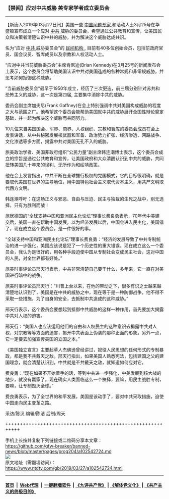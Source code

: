 ### 【禁闻】应对中共威胁 美专家学者成立委员会
------------------------

<div class="post_content" itemprop="articleBody">
 <p>
  【新唐人2019年03月27日讯】美国一些
  <a href="https://www.ntdtv.com/gb/中国问题专家.htm">
   中国问题专家
  </a>
  和活动人士3月25号在华盛顿宣布成立一个应对
  <a href="https://www.ntdtv.com/gb/中共.htm">
   中共
  </a>
  威胁的委员会，希望通过公共教育和宣传，让美国民众和决策者清楚认识中共的威胁，并为解决这个威胁达成共识。
 </p>
 <p>
  名为“应对
  <a href="https://www.ntdtv.com/gb/中共.htm">
   中共
  </a>
  威胁委员会”的
  <a href="https://www.ntdtv.com/gb/民间机构.htm">
   民间机构
  </a>
  , 目前有40多位创始会员，包括前政府官员、国会议员、智库成员以及宗教和人权活动人士。
 </p>
 <p>
  “应对中共当前威胁委员会”主席肯尼迪(Brian Kennedy)在3月25号的新闻发布会上表示，这个委员会将帮助美国认识中共对美国造成的各种常规和非常规威胁，并思考如何抵御这种威胁。
 </p>
 <p>
  “当前威胁委员会”最早于1950年成立，经历了三次更迭，前三届分别针对苏共和恐怖主义的威胁，这一次是第四届, 主要集中消除中共的威胁。
 </p>
 <p>
  委员会副主席加夫尼(Frank Gaffney)在会上特别强调中共对美国构成威胁的程度之大与范围之广。他希望这个委员会能帮助美国就中共的威胁展开全国性辩论奠定基础，并一起为解决这个威胁而共同努力。
 </p>
 <p>
  10几位来自美国国会、军界、商界、人权组织、宗教和智库的委员会成员在会上发表讲话，从中共秘密发展核武器和军备、政治势力扩张、经济渗透、网路战争、文化渗透等多方面，揭露中共对美国无孔不入的威胁。
 </p>
 <p>
  旅美政治学者、美国非政府组织“公民力量”副主席韩连潮博士表示，这个委员会成立的宗旨是通过公共教育和宣传，让美国政府和大众清醒认识到中共的威胁，共同扭转美国几十年来的误判、无所作为和绥靖政策。
 </p>
 <p>
  他在会上发言指出，中共不断在全球推行极权的党国模式，它的目标很明确，就是要取代美国在世界的主导地位，用中国特色社会主义取代资本主义，用共产文明取代西方文明。
 </p>
 <p>
  韩连潮呼吁：在这场正义与邪恶、自由与压迫、民主与独裁的生死之战中，别无选择，只有为胜利而战！
 </p>
 <p>
  旅居德国的“全球支持中国和亚洲民主化论坛”理事长费良勇表示，70年代中美建交后，美国一直在帮助中国发展，以为经济发展以后，中国会进入民主化，美国错了，现在成立这个委员会，是一件很好的事。
 </p>
 <p>
  “全球支持中国和亚洲民主化论坛”理事长费良勇：“经济的发展导致了中共专制统治的进一步强化，美国应该说是犯了一个历史性的重大错误。现在成立这么一个委员会，我认为是很好的，用各种手段迫使中国从专制社会变成民主社会，这对中国的人民，对全世界都有好处。”
 </p>
 <p>
  旅美时事评论员邢天行表示，中共非常清楚自己要干什么，多年来，它一直在对美国进行暗中的战争。
 </p>
 <p>
  旅美时事评论员邢天行：“川普上台以来，在他的带动之下，很多有识之士越来越清楚地认识到了，美国是在中共的威胁之中，现在等于是一种防御战争，他不得不采取一些措施，为了自身的安全，去抵制中共造成的这种威胁。”
 </p>
 <p>
  邢天行表示，这个委员会要想起到抵御中共威胁的这样一种作用，首先要加大揭露中共对人权的迫害。
 </p>
 <p>
  邢天行：“美国人也应该运用他们的自由和人权民主的这种意识去揭露中共对人权，对宗教等等方面的迫害，揭开中共表面上伪装的那种正面的形象。另外一点，它一定要去加强宣传美国的立国之本。”
 </p>
 <p>
  《美国独立宣言》主要起草人杰佛逊曾经讲过，奴役人民思想的任何形式的专制暴政，都是我不共戴天之敌。邢天行指出，如果美国人熟悉宪法，包括建国之父的建国理念，就会清楚认识到，中共就是不共戴天之敌，就知道如何应对它。
 </p>
 <p>
  费良勇：“现在如果不开始着手的话，等到中共进一步强化，中美发展到核大战的地步，就没有赢家了。现在确实人类面临这么一个抉择，要嘛，用民主战胜专制，要嘛，让专制毁灭全球。”
 </p>
 <p>
  费良勇表示，为了全世界的和平发展，美国是该动手了，要对中共采取措施，迫使中国走向民主变革之路。
 </p>
 <p>
  采访/陈汉 编辑/陈洁 后制/周天
 </p>
 <div class="single_ad">
 </div>
</div>

+++++++++++++++++++++++++++++++++++++++++++++++++++++++++++<br/><br/>
手机上长按并复制下列链接或二维码分享本文章：<br/>
https://github.com/gfw-breaker/banned-news/blob/master/pages/prog204/a102542724.md <br/>
<a href='https://github.com/gfw-breaker/banned-news/blob/master/pages/prog204/a102542724.md'><img src='https://github.com/gfw-breaker/banned-news/blob/master/pages/prog204/a102542724.md.png'/></a> <br/>
原文地址（需翻墙访问）：https://www.ntdtv.com/gb/2019/03/27/a102542724.html


------------------------
#### [首页](https://github.com/gfw-breaker/banned-news/blob/master/README.md) &nbsp;|&nbsp; [Web代理](https://github.com/labour-camp/helloworld) &nbsp;|&nbsp; [一键翻墙软件](https://github.com/gfw-breaker/nogfw/blob/master/README.md) &nbsp;| [《九评共产党》](https://github.com/gfw-breaker/9ping.md/blob/master/README.md#九评之一评共产党是什么) | [《解体党文化》](https://github.com/gfw-breaker/jtdwh.md/blob/master/README.md) | [《共产主义的终极目的》](https://github.com/gfw-breaker/gczydzjmd.md/blob/master/README.md)

